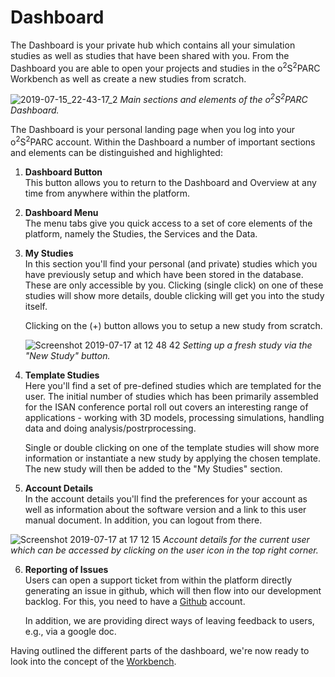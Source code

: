 # Dashboard

The Dashboard is your private hub which contains all your simulation studies as well as studies that have been shared with you. From the Dashboard you are able to open your projects and studies in the o<sup>2</sup>S<sup>2</sup>PARC Workbench as well as create a new studies from scratch.

![2019-07-15_22-43-17_2](https://user-images.githubusercontent.com/32800795/61254539-19ecde00-a765-11e9-8b3d-aa17d580fbce.jpeg)
*Main sections and elements of the o<sup>2</sup>S<sup>2</sup>PARC Dashboard.*

The Dashboard is your personal landing page when you log into your o<sup>2</sup>S<sup>2</sup>PARC account. Within the Dashboard a number of important sections and elements can be distinguished and highlighted:

1. **Dashboard Button** <br/>
   This button allows you to return to the Dashboard and Overview at any time from anywhere within the platform.

2. **Dashboard Menu** <br/>
   The menu tabs give you quick access to a set of core elements of the platform, namely the Studies, the Services and the Data. 

3. **My Studies** <br/>
   In this section you'll find your personal (and private) studies which you have previously setup and which have been stored in the database. These are only accessible by you. Clicking (single click) on one of these studies will show more details, double clicking will get you into the study itself.<br/>
   
   Clicking on the (+) button allows you to setup a new study from scratch.

    ![Screenshot 2019-07-17 at 12 48 42](https://user-images.githubusercontent.com/32800795/61369857-53bb0300-a891-11e9-94d9-460ad5b69dce.png)
    *Setting up a fresh study via the "New Study" button.*

4. **Template Studies** <br/>
   Here you'll find a set of pre-defined studies which are templated for the user. The initial number of studies which has been primarily assembled for the ISAN conference portal roll out covers an interesting range of applications - working with 3D models, processing simulations, handling data and doing analysis/postrprocessing.

   Single or double clicking on one of the template studies will show more information or instantiate a new study by applying the chosen template. The new study will then be added to the "My Studies" section.

5. **Account Details** <br/>
    In the account details you'll find the preferences for your account as well as information about the software version and a link to this user manual document. In addition, you can logout from there.

![Screenshot 2019-07-17 at 17 12 15](https://user-images.githubusercontent.com/32800795/61387267-1cab1880-a8b6-11e9-974e-22620a20bbc8.png)
*Account details for the current user which can be accessed by clicking on the user icon in the top right corner.*


6. **Reporting of Issues** <br/>
    Users can open a support ticket from within the platform directly generating an issue in github, which will then flow into our development backlog. For this, you need to have a [Github](https://github.com/) account.

    In addition, we are providing direct ways of leaving feedback to users, e.g., via a google doc.

Having outlined the different parts of the dashboard, we're now ready to look into the concept of the [Workbench](/docs/platform_introduction/core_elements/workbench.md).